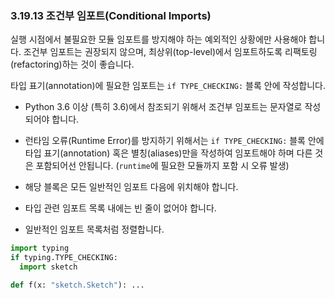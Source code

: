 ### 3.19.13 조건부 임포트(Conditional Imports) 

실행 시점에서 불필요한 모듈 임포트를 방지해야 하는 예외적인 상황에만 사용해야 합니다.
조건부 임포트는 권장되지 않으며, 최상위(top-level)에서 임포트하도록 리팩토링(refactoring)하는 것이 좋습니다.

타입 표기(annotation)에 필요한 임포트는 `if TYPE_CHECKING:` 블록 안에 작성합니다.

- Python 3.6 이상 (특히 3.6)에서 참조되기 위해서 조건부 임포트는 문자열로 작성되어야 합니다.

- 런타임 오류(Runtime Error)를 방지하기 위해서는 `if TYPE_CHECKING:` 블록 안에 타입 표기(annotation) 혹은 별칭(aliases)만을 작성하여 임포트해야 하며 다른 것은 포함되어선 안됩니다. (`runtime`에 필요한 모듈까지 포함 시 오류 발생)

- 해당 블록은 모든 일반적인 임포트 다음에 위치해야 합니다.

- 타입 관련 임포트 목록 내에는 빈 줄이 없어야 합니다.

- 일반적인 임포트 목록처럼 정렬합니다. 

```python
import typing
if typing.TYPE_CHECKING:
  import sketch

def f(x: "sketch.Sketch"): ...
```

